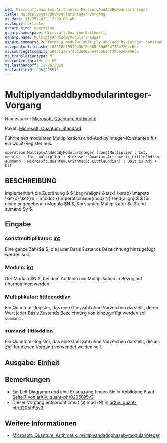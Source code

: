 ```yaml
---
uid: Microsoft.Quantum.Arithmetic.MultiplyAndAddByModularInteger
title: Multiplyandaddbymodularinteger-Vorgang
ms.date: 11/25/2020 12:00:00 AM
ms.topic: article
qsharp.kind: operation
qsharp.namespace: Microsoft.Quantum.Arithmetic
qsharp.name: MultiplyAndAddByModularInteger
qsharp.summary: Performs a modular multiply-and-add by integer constants on a qubit register.
ms.openlocfilehash: 169326879919b5b72d600c33d624776b720cc6bc
ms.sourcegitcommit: a87c1aa8e7453360025e47ba614f25b02ea84ec3
ms.translationtype: MT
ms.contentlocale: de-DE
ms.lasthandoff: 11/26/2020
ms.locfileid: "96222591"
---
```

# <a name="multiplyandaddbymodularinteger-operation"></a>Multiplyandaddbymodularinteger-Vorgang

Namespace: [Microsoft. Quantum. Arithmetik](xref:Microsoft.Quantum.Arithmetic)

Paket: [Microsoft. Quantum. Standard](https://nuget.org/packages/Microsoft.Quantum.Standard)


Führt einen modularen Multiplikations-und-Add by integer-Konstanten für ein Qubit-Register aus.

```qsharp
operation MultiplyAndAddByModularInteger (constMultiplier : Int, modulus : Int, multiplier : Microsoft.Quantum.Arithmetic.LittleEndian, summand : Microsoft.Quantum.Arithmetic.LittleEndian) : Unit is Adj + Ctl
```


## <a name="description"></a>BESCHREIBUNG

Implementiert die Zuordnung $ $ \begin{align} \ket{x} \ket{b} \mapsto \ket{x} \ket{(b + a \cdot x) \operatschmue{mod} N} \end{align} $ $ für einen angegebenen Modulo $N $, Konstanten Multiplikator $a $ und sumand $y $.

## <a name="input"></a>Eingabe

### <a name="constmultiplier--int"></a>constmultiplikator: [int](xref:microsoft.quantum.lang-ref.int)

Eine ganze Zahl $a $, die jeder Basis Zustands Bezeichnung hinzugefügt werden soll.


### <a name="modulus--int"></a>Modulo: [int](xref:microsoft.quantum.lang-ref.int)

Der Modulo $N $, bei dem Addition und Multiplikation in Bezug auf übernommen werden.


### <a name="multiplier--littleendian"></a>Multiplikator: [littleenddian](xref:Microsoft.Quantum.Arithmetic.LittleEndian)

Ein Quantum-Register, das eine Ganzzahl ohne Vorzeichen darstellt, deren Wert jeder Basis Zustands Bezeichnung von hinzugefügt werden soll `summand` .


### <a name="summand--littleendian"></a>sumand: [littleddian](xref:Microsoft.Quantum.Arithmetic.LittleEndian)

Ein Quantum-Register, das eine Ganzzahl ohne Vorzeichen darstellt, die als Ziel für diesen Vorgang verwendet werden soll.



## <a name="output--unit"></a>Ausgabe: [Einheit](xref:microsoft.quantum.lang-ref.unit)



## <a name="remarks"></a>Bemerkungen

- Ein Leit Diagramm und eine Erläuterung finden Sie in Abbildung 6 auf [Seite 7 von arXiv: quant-ph/0205095v3](https://arxiv.org/pdf/quant-ph/0205095v3.pdf#page=7)
- Dieser Vorgang entspricht cmult (a) mod (N) in [arXiv: quant-ph/0205095v3](https://arxiv.org/pdf/quant-ph/0205095v3.pdf)

## <a name="see-also"></a>Weitere Informationen

- [Microsoft. Quantum. Arithmetik. multiplyandaddphasebymodularinteger](xref:Microsoft.Quantum.Arithmetic.MultiplyAndAddPhaseByModularInteger)